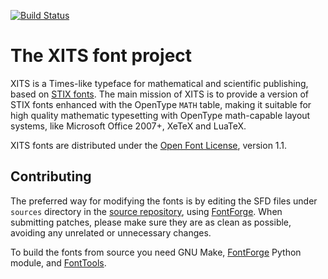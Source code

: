 [![Build Status](https://travis-ci.com/alif-type/xits.svg?branch=master)](https://travis-ci.com/alif-type/xits)

The XITS font project
======================

XITS is a Times-like typeface for mathematical and scientific publishing, based
on [STIX fonts][1]. The main mission of XITS is to provide a version of STIX
fonts enhanced with the OpenType `MATH` table, making it suitable for high
quality mathematic typesetting with OpenType math-capable layout systems, like
Microsoft Office 2007+, XeTeX and LuaTeX.

XITS fonts are distributed under the [Open Font License][2], version 1.1.

Contributing
------------

The preferred way for modifying the fonts is by editing the SFD files under
`sources` directory in the [source repository][5], using [FontForge][3]. When
submitting patches, please make sure they are as clean as possible, avoiding
any unrelated or unnecessary changes.

To build the fonts from source you need GNU Make, [FontForge][3] Python module,
and [FontTools][4].

[1]: https://www.stixfonts.org
[2]: https://scripts.sil.org/OFL
[3]: https://fontforge.github.io
[4]: https://github.com/fonttools/fonttools
[5]: https://github.com/alif-type/xits
